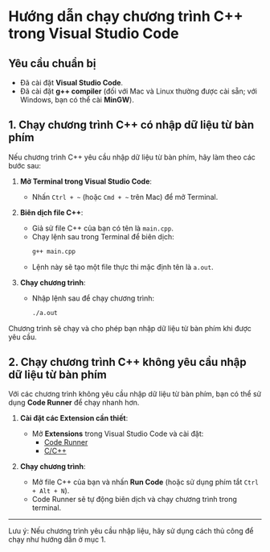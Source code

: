 # Hướng dẫn chạy chương trình C++ trong Visual Studio Code

## Yêu cầu chuẩn bị

- Đã cài đặt **Visual Studio Code**.
- Đã cài đặt **g++ compiler** (đối với Mac và Linux thường được cài sẵn; với Windows, bạn có thể cài **MinGW**).

## 1. Chạy chương trình C++ có nhập dữ liệu từ bàn phím

Nếu chương trình C++ yêu cầu nhập dữ liệu từ bàn phím, hãy làm theo các bước sau:

1. **Mở Terminal trong Visual Studio Code**:

   - Nhấn `Ctrl + ~` (hoặc `Cmd + ~` trên Mac) để mở Terminal.

2. **Biên dịch file C++**:

   - Giả sử file C++ của bạn có tên là `main.cpp`.
   - Chạy lệnh sau trong Terminal để biên dịch:
     ```bash
     g++ main.cpp
     ```
   - Lệnh này sẽ tạo một file thực thi mặc định tên là `a.out`.

3. **Chạy chương trình**:
   - Nhập lệnh sau để chạy chương trình:
     ```bash
     ./a.out
     ```

Chương trình sẽ chạy và cho phép bạn nhập dữ liệu từ bàn phím khi được yêu cầu.

## 2. Chạy chương trình C++ không yêu cầu nhập dữ liệu từ bàn phím

Với các chương trình không yêu cầu nhập dữ liệu từ bàn phím, bạn có thể sử dụng **Code Runner** để chạy nhanh hơn.

1. **Cài đặt các Extension cần thiết**:

   - Mở **Extensions** trong Visual Studio Code và cài đặt:
     - [Code Runner](https://marketplace.visualstudio.com/items?itemName=formulahendry.code-runner)
     - [C/C++](https://marketplace.visualstudio.com/items?itemName=ms-vscode.cpptools)

2. **Chạy chương trình**:
   - Mở file C++ của bạn và nhấn **Run Code** (hoặc sử dụng phím tắt `Ctrl + Alt + N`).
   - Code Runner sẽ tự động biên dịch và chạy chương trình trong terminal.

---

Lưu ý: Nếu chương trình yêu cầu nhập liệu, hãy sử dụng cách thủ công để chạy như hướng dẫn ở mục 1.
